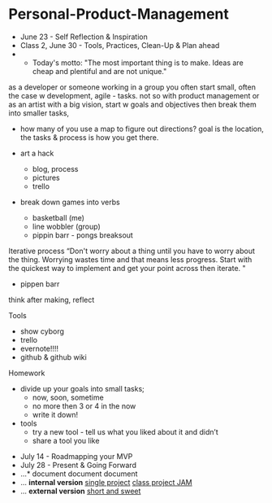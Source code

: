# Personal-Product-Management

* June 23 - Self Reflection & Inspiration
* Class 2, June 30 - Tools, Practices, Clean-Up & Plan ahead
* * Today's motto: "The most important thing is to make. Ideas are cheap and plentiful and are not unique."

as a developer or someone working in a group you often start small, often the case w development, agile - tasks.
not so with product management or as an artist with a big vision, start w goals and objectives then break them into smaller tasks,

- how many of you use a map to figure out directions? goal is the location, the tasks & process is how you get there.
- art a hack
    - blog, process
    - pictures
    - trello

- break down games into verbs
    - basketball (me)
    - line wobbler (group)
    - pippin barr - pongs breaksout

Iterative process
“Don't worry about a thing until you have to worry about the thing.
Worrying wastes time and that means less progress. Start with the quickest way to implement and get your point across then iterate. "

- pippen barr

think after making, reflect

Tools

- show cyborg
- trello
- evernote!!!!
- github & github wiki

Homework

- divide up your goals into small tasks;
    - now, soon, sometime
    - no more then 3 or 4 in the now
    - write it down!
- tools
    - try a new tool - tell us what you liked about it and didn’t
    - share a tool you like
* July 14 - Roadmapping your MVP
* July 28 - Present & Going Forward
* ...* document document document
* ... **internal version** [single project](https://fallsfpc2015.hackpad.com/Selfie-Face-Replacement-uEzlDi5Do32)  [class project JAM](https://fallsfpc2015.hackpad.com/Final-Project-JAM--ioluHxkZtkD)
* ... **external version** [short and sweet](https://fallsfpc2015.hackpad.com/Showcase-texts-P9k3aycSQfb)
